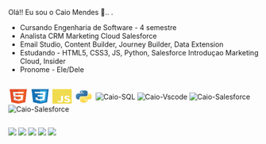  Olá!! Eu sou o Caio Mendes 💾..
.
- Cursando Engenharia de Software - 4 semestre
- Analista CRM Marketing Cloud Salesforce
- Email Studio, Content Builder, Journey Builder, Data Extension
- Estudando - HTML5, CSS3, JS, Python, Salesforce Introduçao Marketing Cloud, Insider 
- Pronome - Ele/Dele 

<div style="display: inline_block"><br>
  <img align="center" alt="Caio-HTML" height="30" width="40" src="https://raw.githubusercontent.com/devicons/devicon/master/icons/html5/html5-original.svg">
  <img align="center" alt="Caio-CSS" height="30" width="40" src="https://raw.githubusercontent.com/devicons/devicon/master/icons/css3/css3-original.svg">
  <img align="center" alt="Caio-Js" height="30" width="40" src="https://raw.githubusercontent.com/devicons/devicon/master/icons/javascript/javascript-plain.svg">
  <img align="center" alt="Caio-Python" height="30" width="40" src="https://raw.githubusercontent.com/devicons/devicon/master/icons/python/python-original.svg">
  <img align="center" alt="Caio-SQL" height="30" width="40" src="https://cdn.jsdelivr.net/gh/devicons/devicon/icons/mysql/mysql-original.svg">
  <img align="center" alt="Caio-Vscode" height="30" width="40" src="https://cdn.jsdelivr.net/gh/devicons/devicon/icons/vscode/vscode-original.svg">
  <img align="center" alt="Caio-Salesforce" height="30" width="40" src="https://cdn.jsdelivr.net/gh/devicons/devicon/icons/salesforce/salesforce-original.svg">
  <img align="center" alt="Caio-Salesforce" height="30" width="40" src="https://cdn.jsdelivr.net/gh/devicons/devicon/icons/trello/trello-plain.svg" >
 
</div>


##


<div> 
  <a href="https://www.instagram.com/caiomendes25/"_blank"><img src="https://img.shields.io/badge/-Instagram-black?style=for-the-badge&logo=instagram&logoColor=white" target="_blank"></a>
  <a href="Caiomendes25#1017"><img src="https://img.shields.io/badge/Discord-7289DA?style=for-the-badge&logo=discord&logoColor=white" target="_blank"></a> 
  <a href = "mailto:Caio.mlateral@gmail.com"><img src="https://img.shields.io/badge/-Gmail-%23333?style=for-the-badge&logo=gmail&logoColor=white" target="_blank"></a>
  <a href="https://www.linkedin.com/in/caio-mendes-b6aa13217/" target="_blank"><img src="https://img.shields.io/badge/-LinkedIn-%230077B5?style=for-the-badge&logo=linkedin&logoColor=white" target="_blank"></a> 
  <a href="https://www.salesforce.com/trailblazer/caiomendes"><img src="https://img.shields.io/badge/Salesforce-00A1E0?style=for-the-badge&logo=Salesforce&logoColor=white"></a> 
  
</div>
